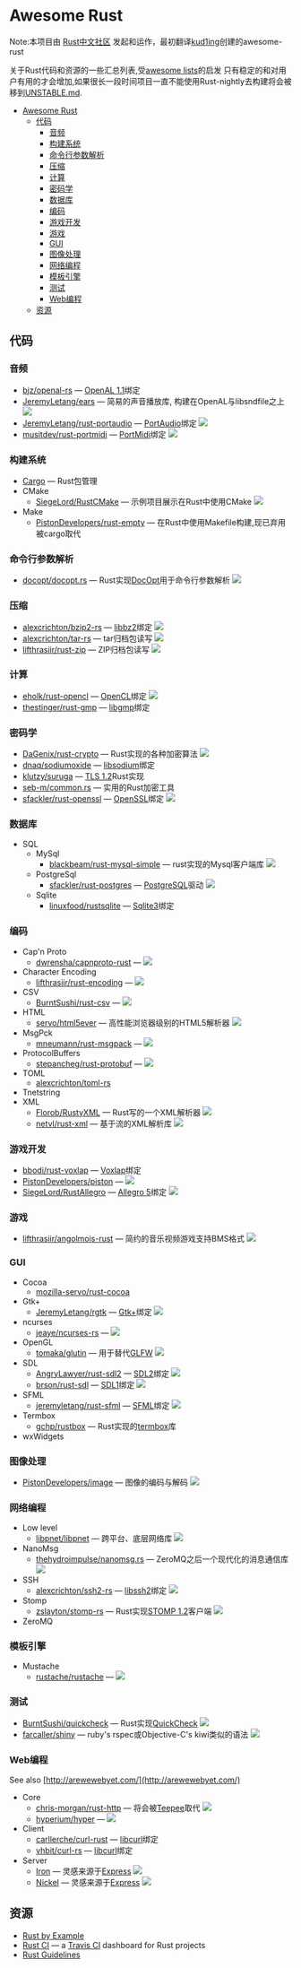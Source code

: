 # Awesome Rust
  Note:本项目由 [Rust中文社区](http://www.rust.cc) 发起和运作，最初翻译[kud1ing](https://github.com/kud1ing/awesome-rust)创建的awesome-rust

关于Rust代码和资源的一些汇总列表,受[awesome lists](https://github.com/bayandin/awesome-awesomeness)的启发
只有稳定的和对用户有用的才会增加,如果很长一段时间项目一直不能使用Rust-nightly去构建将会被移到[UNSTABLE.md](UNSTABLE.md).

- [Awesome Rust](#awesome-rust)
  - [代码](#代码)
    - [音频](#音频)
    - [构建系统](#构建系统)
    - [命令行参数解析](#命令行参数解析)
    - [压缩](#压缩)
    - [计算](#计算)
    - [密码学](#密码学)
    - [数据库](#数据库)
    - [编码](#编码)
    - [游戏开发](#游戏开发)
    - [游戏](#游戏)
    - [GUI](#gui)
    - [图像处理](#图像处理)
    - [网络编程](#网络编程)
    - [模板引擎](#模板引擎)
    - [测试](#测试)
    - [Web编程](#Web编程)
  - [资源](#资源)

## 代码


### 音频

* [bjz/openal-rs](https://github.com/bjz/openal-rs/) — [OpenAL 1.1](http://www.openal.org/)绑定
* [JeremyLetang/ears](https://github.com/JeremyLetang/ears) — 简易的声音播放库, 构建在OpenAL与libsndfile之上 [<img src="https://travis-ci.org/jeremyletang/ears.svg?branch=master">](https://travis-ci.org/JeremyLetang/ears)
* [JeremyLetang/rust-portaudio](https://github.com/JeremyLetang/rust-portaudio) — [PortAudio](http://www.portaudio.com/)绑定 [<img src="https://travis-ci.org/jeremyletang/rust-portaudio.svg?branch=master">](https://travis-ci.org/JeremyLetang/rust-portaudio)
* [musitdev/rust-portmidi](https://github.com/musitdev/rust-portmidi) — [PortMidi](http://portmedia.sourceforge.net/portmidi/)绑定 [<img src="https://travis-ci.org/musitdev/rust-portmidi.svg?branch=master">](https://travis-ci.org/musitdev/rust-portmidi)

### 构建系统

* [Cargo](http://crates.io) — Rust包管理
* CMake
  * [SiegeLord/RustCMake](https://github.com/SiegeLord/RustCMake) — 示例项目展示在Rust中使用CMake [<img src="https://travis-ci.org/SiegeLord/RustCMake.svg?branch=master">](https://travis-ci.org/SiegeLord/RustCMake)
* Make
  * [PistonDevelopers/rust-empty](https://github.com/PistonDevelopers/rust-empty) — 在Rust中使用Makefile构建,现已弃用被cargo取代

### 命令行参数解析

* [docopt/docopt.rs](https://github.com/docopt/docopt.rs) — Rust实现[DocOpt](http://docopt.org)用于命令行参数解析 [<img src="https://travis-ci.org/docopt/docopt.rs.svg?branch=master">](https://travis-ci.org/docopt/docopt.rs)

### 压缩

* [alexcrichton/bzip2-rs](https://github.com/alexcrichton/bzip2-rs) — [libbz2](http://www.bzip.org)绑定 [<img src="https://travis-ci.org/alexcrichton/bzip2-rs.svg?branch=master">](https://travis-ci.org/alexcrichton/bzip2-rs)
* [alexcrichton/tar-rs](https://github.com/alexcrichton/tar-rs) — tar归档包读写 [<img src="https://travis-ci.org/alexcrichton/tar-rs.svg?branch=master">](https://travis-ci.org/alexcrichton/tar-rs)
* [lifthrasiir/rust-zip](https://github.com/lifthrasiir/rust-zip) — ZIP归档包读写 [<img src="https://travis-ci.org/lifthrasiir/rust-zip.svg?branch=master">](https://travis-ci.org/lifthrasiir/rust-zip)

### 计算

* [eholk/rust-opencl](https://github.com/eholk/rust-opencl) — [OpenCL](https://www.khronos.org/opencl/)绑定 [<img src="https://travis-ci.org/eholk/rust-opencl.svg?branch=master">](https://travis-ci.org/eholk/rust-opencl)
* [thestinger/rust-gmp](https://github.com/thestinger/rust-gmp) — [libgmp](https://gmplib.org/)绑定

### 密码学

* [DaGenix/rust-crypto](https://github.com/DaGenix/rust-crypto) — Rust实现的各种加密算法 [<img src="https://travis-ci.org/DaGenix/rust-crypto.svg?branch=master">](https://travis-ci.org/DaGenix/rust-crypto)
* [dnaq/sodiumoxide](https://github.com/dnaq/sodiumoxide) — [libsodium](https://github.com/jedisct1/libsodium)绑定
* [klutzy/suruga](https://github.com/klutzy/suruga) — [TLS 1.2](http://tools.ietf.org/html/rfc5246)Rust实现
* [seb-m/common.rs](https://github.com/klutzy/suruga) — 实用的Rust加密工具
* [sfackler/rust-openssl](https://github.com/sfackler/rust-openssl) — [OpenSSL](https://www.openssl.org/)绑定 [<img src="https://travis-ci.org/sfackler/rust-openssl.svg?branch=master">](https://travis-ci.org/sfackler/rust-openssl)

### 数据库

* SQL
  * MySql
    * [blackbeam/rust-mysql-simple](https://github.com/blackbeam/rust-mysql-simple) — rust实现的Mysql客户端库 [<img src="https://travis-ci.org/blackbeam/rust-mysql-simple.svg?branch=master">](https://travis-ci.org/blackbeam/rust-mysql-simple)
  * PostgreSql
    * [sfackler/rust-postgres](https://github.com/sfackler/rust-postgres) — [PostgreSQL](http://www.postgresql.org)驱动 [<img src="https://travis-ci.org/sfackler/rust-postgres.svg?branch=master">](https://travis-ci.org/sfackler/rust-postgres)
  * Sqlite
    * [linuxfood/rustsqlite](https://github.com/linuxfood/rustsqlite) — [Sqlite3](http://www.sqlite.org/)绑定

### 编码

* Cap'n Proto
  * [dwrensha/capnproto-rust](https://github.com/dwrensha/capnproto-rust) — [<img src="https://travis-ci.org/dwrensha/capnproto-rust.svg?branch=master">](https://travis-ci.org/dwrensha/capnproto-rust)
* Character Encoding
  * [lifthrasiir/rust-encoding](https://github.com/lifthrasiir/rust-encoding) — [<img src="https://travis-ci.org/lifthrasiir/rust-encoding.svg?branch=master">](https://travis-ci.org/lifthrasiir/rust-encoding)
* CSV
  * [BurntSushi/rust-csv](https://github.com/BurntSushi/rust-csv) — [<img src="https://api.travis-ci.org/BurntSushi/rust-csv.svg?branch=master">](https://travis-ci.org/BurntSushi/rust-csv)
* HTML
  * [servo/html5ever](https://github.com/servo/html5ever) — 高性能浏览器级别的HTML5解析器 [<img src="https://travis-ci.org/servo/html5ever.svg?branch=master">](https://travis-ci.org/servo/html5ever)
* MsgPck
  * [mneumann/rust-msgpack](https://github.com/mneumann/rust-msgpack) — [<img src="https://travis-ci.org/mneumann/rust-msgpack.svg?branch=master">](https://travis-ci.org/mneumann/rust-msgpack)
* ProtocolBuffers
  * [stepancheg/rust-protobuf](https://github.com/stepancheg/rust-protobuf) — [<img src="https://travis-ci.org/stepancheg/rust-protobuf.svg?branch=master">](https://travis-ci.org/stepancheg/rust-protobuf)
* TOML
  * [alexcrichton/toml-rs](https://github.com/alexcrichton/toml-rs)
* Tnetstring
* XML
  * [Florob/RustyXML](https://github.com/Florob/RustyXML) — Rust写的一个XML解析器 [<img src="https://travis-ci.org/Florob/RustyXML.svg?branch=master">](https://travis-ci.org/Florob/RustyXM)
  * [netvl/rust-xml](https://github.com/netvl/rust-xml) — 基于流的XML解析库 [<img src="https://travis-ci.org/netvl/rust-xml.svg?branch=master">](https://travis-ci.org/netvl/rust-xml)

### 游戏开发

* [bbodi/rust-voxlap](https://github.com/bbodi/rust-voxlap) — [Voxlap](http://advsys.net/ken/voxlap.htm)绑定
* [PistonDevelopers/piston](https://github.com/pistondevelopers/piston) — [<img src="https://travis-ci.org/PistonDevelopers/piston.svg?branch=master">](https://travis-ci.org/PistonDevelopers/piston)
* [SiegeLord/RustAllegro](https://github.com/SiegeLord/RustAllegro) — [Allegro 5](http://liballeg.org/)绑定 [<img src="https://travis-ci.org/SiegeLord/RustAllegro.svg?branch=master">](https://travis-ci.org/SiegeLord/RustAllegro)

### 游戏

* [lifthrasiir/angolmois-rust](https://github.com/lifthrasiir/angolmois-rust) — 简约的音乐视频游戏支持BMS格式 [<img src="https://travis-ci.org/lifthrasiir/angolmois-rust.svg?branch=master">](https://travis-ci.org/lifthrasiir/angolmois-rust)

### GUI

* Cocoa
  * [mozilla-servo/rust-cocoa](https://github.com/mozilla-servo/rust-cocoa)
* Gtk+
  * [JeremyLetang/rgtk](https://github.com/JeremyLetang/rgtk) — [Gtk+](http://www.gtk.org)绑定 [<img src="https://travis-ci.org/jeremyletang/rgtk.svg?branch=master">](https://travis-ci.org/jeremyletang/rgtk)
* ncurses
  * [jeaye/ncurses-rs](https://github.com/jeaye/ncurses-rs) — [<img src="https://travis-ci.org/jeaye/ncurses-rs.svg?branch=master">](https://travis-ci.org/jeaye/ncurses-rs)
* OpenGL
  * [tomaka/glutin](https://github.com/tomaka/glutin) — 用于替代[GLFW](http://www.glfw.org/) [<img src="https://travis-ci.org/tomaka/glutin.svg?branch=master">](https://travis-ci.org/tomaka/glutin)
* SDL
  * [AngryLawyer/rust-sdl2](https://github.com/AngryLawyer/rust-sdl2) — [SDL2](http://www.libsdl.org/)绑定 [<img src="https://travis-ci.org/AngryLawyer/rust-sdl2.svg?branch=master">](https://travis-ci.org/AngryLawyer/rust-sdl2)
  * [brson/rust-sdl](https://github.com/brson/rust-sdl) — [SDL1](http://www.libsdl.org/)绑定 [<img src="https://travis-ci.org/brson/rust-sdl.svg?branch=master">](https://travis-ci.org/brson/rust-sdl)
* SFML
  * [jeremyletang/rust-sfml](https://github.com/JeremyLetang/rust-sfml) — [SFML](http://www.sfml-dev.org/)绑定 [<img src="https://travis-ci.org/jeremyletang/rust-sfml.svg?branch=master">](https://travis-ci.org/jeremyLetang/rust-sfml)
* Termbox
  * [gchp/rustbox](https://github.com/gchp/rustbox) — Rust实现的[termbox](http://github.com/nsf/termbox)库
* wxWidgets

### 图像处理

* [PistonDevelopers/image](https://github.com/PistonDevelopers/image) — 图像的编码与解码 [<img src="https://travis-ci.org/PistonDevelopers/image.svg?branch=master">](https://travis-ci.org/PistonDevelopers/image)

### 网络编程

* Low level
  * [libpnet/libpnet](https://github.com/libpnet/libpnet) — 跨平台、底层网络库 [<img src="https://api.travis-ci.org/libpnet/libpnet.svg?branch=master">](https://travis-ci.org/libpnet/libpnet)
* NanoMsg
  * [thehydroimpulse/nanomsg.rs](https://github.com/thehydroimpulse/nanomsg.rs) — ZeroMQ之后一个现代化的消息通信库 [<img src="https://travis-ci.org/thehydroimpulse/nanomsg.rs.svg?branch=master">](https://travis-ci.org/thehydroimpulse/nanomsg.rs)
* SSH
  * [alexcrichton/ssh2-rs](https://github.com/alexcrichton/ssh2-rs) — [libssh2](http://www.libssh2.org/)绑定 [<img src="https://travis-ci.org/alexcrichton/ssh2-rs.svg?branch=master">](https://travis-ci.org/alexcrichton/ssh2-rs)
* Stomp
  * [zslayton/stomp-rs](https://github.com/zslayton/stomp-rs) — Rust实现[STOMP 1.2](http://stomp.github.io/stomp-specification-1.2.html)客户端 [<img src="https://api.travis-ci.org/zslayton/stomp-rs.svg?branch=master">](https://travis-ci.org/zslayton/stomp-rs)
* ZeroMQ

### 模板引擎

* Mustache
  * [rustache/rustache](https://github.com/rustache/rustache) — [<img src="https://travis-ci.org/rustache/rustache.svg?branch=master">](https://travis-ci.org/rustache/rustache)

### 测试

* [BurntSushi/quickcheck](https://github.com/BurntSushi/quickcheck) — Rust实现[QuickCheck](http://www.haskell.org/haskellwiki/Introduction_to_QuickCheck1) [<img src="https://travis-ci.org/BurntSushi/quickcheck.svg?branch=master">](https://travis-ci.org/BurntSushi/quickcheck)
* [farcaller/shiny](https://github.com/farcaller/shiny) — ruby's rspec或Objective-C's kiwi类似的语法 [<img src="https://travis-ci.org/farcaller/shiny.svg?branch=master">](https://travis-ci.org/farcaller/shiny)

### Web编程

See also [http://arewewebyet.com/](http://arewewebyet.com/)

* Core
  * [chris-morgan/rust-http](https://github.com/chris-morgan/rust-http) — 将会被[Teepee](http://teepee.rs/)取代 [<img src="https://travis-ci.org/chris-morgan/rust-http.svg?branch=master">](https://travis-ci.org/chris-morgan/rust-http)
  * [hyperium/hyper](https://github.com/hyperium/hyper) — [<img src="https://travis-ci.org/hyperium/hyper.svg?branch=master">](https://travis-ci.org/hyperium/hyper)
* Client
  * [carllerche/curl-rust](https://github.com/carllerche/curl-rust) — [libcurl](http://curl.haxx.se/libcurl/)绑定
  * [vhbit/curl-rs](https://github.com/vhbit/curl-rs) — [libcurl](http://curl.haxx.se/libcurl/)绑定
* Server
  * [Iron](http://ironframework.io/) — 灵感来源于[Express](http://expressjs.com/) [<img src="https://travis-ci.org/iron/iron.svg?branch=master">](https://travis-ci.org/iron/iron)
  * [Nickel](http://nickel.rs/) — 灵感来源于[Express](http://expressjs.com/) [<img src="https://travis-ci.org/nickel-org/nickel.rs.svg?branch=master">](https://travis-ci.org/nickel-org/nickel.rs)

## 资源

* [Rust by Example](http://rustbyexample.com/)
* [Rust CI](http://www.rust-ci.org) — a [Travis CI](https://travis-ci.com) dashboard for Rust projects
* [Rust Guidelines](http://aturon.github.io)
